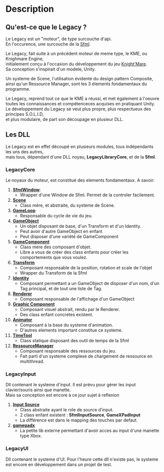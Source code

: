# Description

## Qu'est-ce que le Legacy ?

Le Legacy est un "moteur", de type surcouche d'api.     
En l'occurence, une surcouche de la [Sfml](https://www.sfml-dev.org/index-fr.php).

Le Legacy, fait suite à un précédent moteur de meme type, le KME, ou Knighmare Engine,  
initialement conçu à l'occasion du développement du jeu [Knight'Mare](https://www.gameacademy.fr/projets/knightmare).  
Sa conception s'inspirait d'un modele, Unity.

Un systeme de Scene, l'utilisation évidente du design pattern Composite,  
ainsi qu'un Ressource Manager, sont les 3 élements fondamentaux du programme.

Le Legacy, reprend tout ce que le KME a réussi, et met également à l'oeuvre toutes les connaissances et compétenceces acquises en pratiquant Unity.  
Le développement du Legacy se veut plus propre, plus respectueux des principes S.O.L.I.D,  
et plus modulaire, de part son découpage en plusieur DLL.

## Les DLL
Le Legacy est en effet découpé en plusieurs modules, tous indépendants les uns des autres,  
mais tous, dépendant d'une DLL noyau, **LegacyLibraryCore**, et de la **Sfml**.

### LegacyCore

Le noyaux du moteur, est constitué des elements fondamentaux. A savoir:

1. [**SfmlWindow**](sfmlWindow.md):
    - Wrapper d'une Window de Sfml. Permet de la controler facilement.
2. [**Scene**](scene.md)
    - Class mère, et abstraite, du systeme de Scene.
3. [**GameLoop**](gameLoop.md)
    - Responsable du cycle de vie du jeu.
4. [**GameObject**](gameObject.md)
    - Un objet disposant de base, d'un Transform et d'un Identity.
    - Peut avoir d'autre GameObject en enfant
    - Peut disposer d'une variété de GameComponent
5. [**GameComponent**](gameComponent.md)
    - Class mere des composant d'objet.
    - Libre a vous de créer des class enfants pour créer les comportements que vous voulez.
6. [**Transform**](transform.md)
    - Composant responsable de la position, rotation et scale de l'objet
    - Wrapper du Transform de la Sfml
7. [**Identity**](identity.md)
    - Composant permettant a un GameObject de disposer d'un nom, d'un Tag principal, et de tout une liste de Tag.
8. [**Renderer**](renderer.md)
    - Composant responsable de l'affichage d'un GameObject
9. [**Graphic Component**](graphicComponent.md)
    - Composant visuel abstrait, rendu par le Renderer.
    - Des class enfant concretes existent.
10. [**Animator**](animator.md)
    - Composant à la base du systeme d'animation.
    - D'autres elements important constitue ce systeme.
11. [**TimeTool**]()
    - Class statique disposant des outil de temps de la Sfml
12. [**RessourceManager**]()
    - Composant responsable des ressources du jeu.
    - Fait parti d'un systeme complexe de chargement de ressource en multithread.

### LegacyInput

Dll contenant le systeme d'input.
Il est prévu pour gérer les input clavier/souris ainsi que manette.  
Mais sa conception est encore à ce jour sujet à reflexion

1. [**Input Source**]()
    - Class abstraite ayant le role de source d'input.
    - 2 class enfant existent : **SfmlInputSource**, **GameXPadInput**
    - La différence est dans le mapping des touches par defaut.
2. [**gamepadx**]()
    - La petite lib externe permettant d'avoir acces au input d'une manette type Xbox.  

### LegacyUI

Dll contenant le systeme d'UI.
Pour l'heure cette dll n'existe pas, le systeme est encore en 
développement dans un projet de test.
